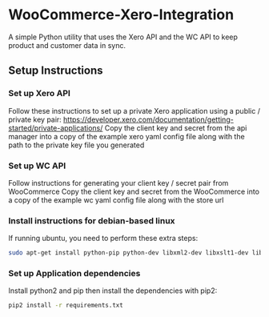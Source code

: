 # WooCommerce-Xero-Integration
A simple Python utility that uses the Xero API and the WC API to keep product and customer data in sync.

## Setup Instructions

### Set up Xero API

Follow these instructions to set up a private Xero application using a public / private key pair: https://developer.xero.com/documentation/getting-started/private-applications/
Copy the client key and secret from the api manager into a copy of the example xero yaml config file along with the path to the private key file you generated

### Set up WC API

Follow instructions for generating your client key / secret pair from WooCommerce
Copy the client key and secret from the WooCommerce into a copy of the example wc yaml config file along with the store url

### Install instructions for debian-based linux
If running ubuntu, you need to perform these extra steps:
```bash
sudo apt-get install python-pip python-dev libxml2-dev libxslt1-dev libz-dev libffi-dev
```

### Set up Application dependencies

Install python2 and pip then install the dependencies with pip2:

```bash
pip2 install -r requirements.txt
```
